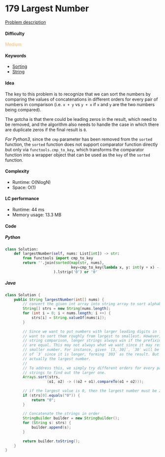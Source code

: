 179 Largest Number
=======================
[Problem description](https://leetcode.com/problems/largest-number/)

#### Difficulty
<span style="color:#FABC60">Medium</span>

#### Keywords
- [Sorting](../categories/sorting.md)
- [String](../categories/strings.md)

#### Idea
The key to this problem is to recognize that we can sort the numbers by comparing the values of concatenations in different orders for every pair of numbers in comparison (i.e. `x + y` vs `y + x` if `x` and `y` are the two numbers being compared). 

The gotcha is that there could be leading zeros in the result, which need to be removed, and the algorithm also needs to handle the case in which there are duplicate zeros if the final result is `0`.

*For Python3*, since the `cmp` parameter has been removed from the `sorted` function, the `sorted` function does not support comparator function directly but only via `functools.cmp_to_key`, which transforms the comparator function into a wrapper object that can be used as the `key` of the `sorted` function. 

#### Complexity
- Runtime: O(NlogN)
- Space: O(1) 
  
#### LC performance
- Runtime: 44 ms
- Memory usage: 13.3 MB

#### Code

##### Python
```python
class Solution:
    def largestNumber(self, nums: List[int]) -> str:
        from functools import cmp_to_key
        return ''.join(sorted(map(str, nums), 
                              key=cmp_to_key(lambda x, y: int(y + x) - int(x + y)))
                      ).lstrip('0') or '0'
```

##### Java
```java
class Solution {
    public String largestNumber(int[] nums) {
        // convert the given int array into string array to sort alphabetically
        String[] strs = new String[nums.length];
        for (int i = 0; i < nums.length; i ++) {
            strs[i] = String.valueOf(nums[i]);
        }
        
        // Since we want to put numbers with larger leading digits in front, we 
        // want to sort them roughly from largest to smallest. However, in 
        // string comparison, longer strings always win if the prefixing digits 
        // are equal. This may not always what we want since it may result in 
        // smaller number. For instance, given `[3, 30]`, `30` will be in front 
        // of `3` since it is longer, forming `303` as the result. But `330` is 
        // actually the largest number. 
        //
        // To address this, we simply try different orders for every pair of 
        // strings to find out the larger one. 
        Arrays.sort(strs, 
                   (o1, o2) -> ((o2 + o1).compareTo(o1 + o2)));
        
        // if the largest value is 0, then the largest number must be zero
        if (strs[0].equals("0")) {
            return "0";
        }
        
        // Concatenate the strings in order
        StringBuilder builder = new StringBuilder();
        for (String s: strs) {
            builder.append(s);
        }
        
        return builder.toString(); 
    }
}
```